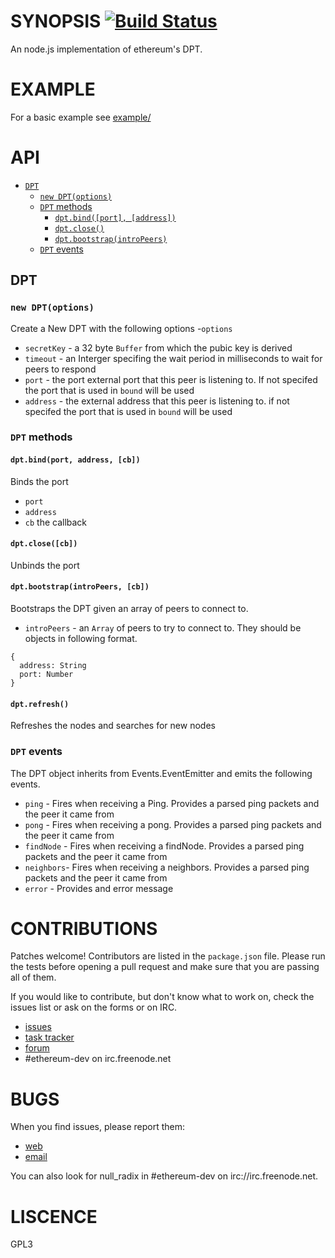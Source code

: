 # SYNOPSIS [![Build Status](https://travis-ci.org/ethereum/node-devp2p-dpt.svg?branch=master)](https://travis-ci.org/ethereum/node-devp2p-dpt)
An node.js implementation of ethereum's DPT. 

# EXAMPLE
For a basic example see [example/](example/)

# API
- [`DPT`](#DPT)
    - [`new DPT(options)`](#new-dpt-options)
    - [`DPT` methods](#network-methods)
      - [`dpt.bind([port], [address])`](#dptbindport-address)
      - [`dpt.close()`](#dptclose)
      - [`dpt.bootstrap(introPeers)`](#dptboostrapintropeers)
    - [`DPT` events](#dpt-events)

## DPT
### `new DPT(options)`
Create a New DPT with the following options
 -`options`
  - `secretKey` - a 32 byte `Buffer` from which the pubic key is derived
  - `timeout` - an Interger specifing the wait period in milliseconds to wait for peers to respond
  - `port` - the port external port that this peer is listening to. If not specifed the port that is used in `bound` will be used
  - `address` - the external address that this peer is listening  to. if not specifed the port that is used in `bound` will be used

### `DPT` methods
#### `dpt.bind(port, address, [cb])`
Binds the port
- `port` 
- `address`
- `cb` the callback

#### `dpt.close([cb])`
Unbinds the port

#### `dpt.bootstrap(introPeers, [cb])`
Bootstraps the DPT given an array of peers to connect to.
- `introPeers` - an `Array` of peers to try to connect to. They should be objects in following format.
```
{
  address: String
  port: Number
}
```

#### `dpt.refresh()`
Refreshes the nodes and searches for new nodes

### `DPT` events
The DPT object inherits from Events.EventEmitter and emits the following events. 
- `ping` - Fires when receiving a Ping. Provides a parsed ping packets and the peer it came from
- `pong` - Fires when receiving a pong. Provides a parsed ping packets and the peer it came from
- `findNode` - Fires when receiving a findNode. Provides a parsed ping packets and the peer it came from
- `neighbors`-  Fires when receiving a neighbors. Provides a parsed ping packets and the peer it came from
- `error` - Provides and error message 

# CONTRIBUTIONS

Patches welcome! Contributors are listed in the `package.json` file.
Please run the tests before opening a pull request and make sure that you are
passing all of them.

If you would like to contribute, but don't know what to work on, check
the issues list or ask on the forms or on IRC.

* [issues](http://github.com/ethereum/ethereumjs-lib/issues)
* [task tracker](https://waffle.io/ethereum/ethereumjs-lib)
* [forum](https://forum.ethereum.org/categories/node-ethereum)
* #ethereum-dev on irc.freenode.net

# BUGS

When you find issues, please report them:

* [web](http://github.com/ethereum/ethereumjs-dpt/issues)
* [email](mailto:mb@ethdev.com)

You can also look for null_radix in #ethereum-dev on irc://irc.freenode.net. 

# LISCENCE
GPL3
